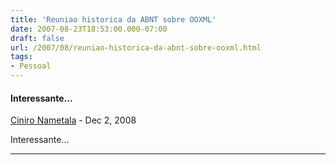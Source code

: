 ```yaml
---
title: 'Reuniao historica da ABNT sobre OOXML'
date: 2007-08-23T18:53:00.000-07:00
draft: false
url: /2007/08/reuniao-historica-da-abnt-sobre-ooxml.html
tags: 
- Pessoal
---
```


#### Interessante...
[Ciniro Nametala](https://www.blogger.com/profile/09739850884911407665 "noreply@blogger.com") - <time datetime="2008-12-30T07:42:00.000-08:00">Dec 2, 2008</time>

Interessante...
<hr />
